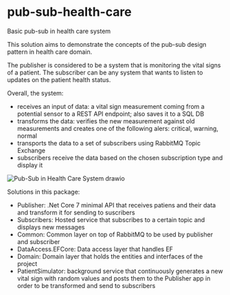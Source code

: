 # pub-sub-health-care
Basic pub-sub in health care system

This solution aims to demonstrate the concepts of the pub-sub design pattern in health care domain.

The publisher is considered to be a system that is monitoring the vital signs of a patient.
The subscriber can be any system that wants to listen to updates on the patient health status.

Overall, the system:
- receives an input of data: a vital sign measurement coming from a potential sensor to a REST API endpoint; also saves it to a SQL DB
- transforms the data: verifies the new measurement against old measurements and creates one of the following alers: critical, warning, normal
- transports the data to a set of subscribers using RabbitMQ Topic Exchange
- subscribers receive the data based on the chosen subscription type and display it

![Pub-Sub in Health Care System drawio](https://user-images.githubusercontent.com/3876771/223775458-02add587-2b3c-4697-b314-6da3351c3066.png)

Solutions in this package:
- Publisher: .Net Core 7 minimal API that receives patiens and their data and transform it for sending to suscribers 
- Subscribers: Hosted service that subscribes to a certain topic and displays new messages
- Common: Common layer on top of RabbitMQ to be used by publisher and subscriber
- DataAccess.EFCore: Data access layer that handles EF 
- Domain: Domain layer that holds the entities and interfaces of the project
- PatientSimulator: background service that continuously generates a new vital sign with random values and posts them to the Publisher app in order to be transformed and send to subscribers

